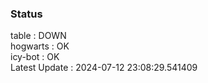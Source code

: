 ### Status


table : DOWN  
hogwarts : OK  
icy-bot : OK  
Latest Update : 2024-07-12 23:08:29.541409
